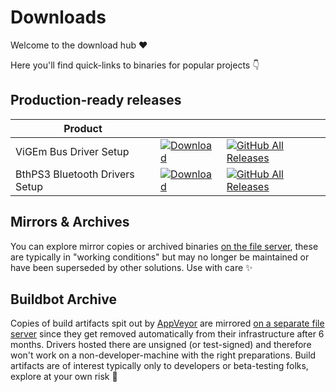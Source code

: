 # Downloads

Welcome to the download hub ❤️

Here you'll find quick-links to binaries for popular projects 👇

## Production-ready releases

| Product |  |  |
|---|---|---|
| ViGEm Bus Driver Setup | [![Download](https://img.shields.io/badge/Download-brightgreen)](https://github.com/ViGEm/ViGEmBus/releases) | [![GitHub All Releases](https://img.shields.io/github/downloads/ViGEm/ViGEmBus/total)](https://somsubhra.com/github-release-stats/?username=ViGEm&repository=ViGEmBus) |
| BthPS3 Bluetooth Drivers Setup | [![Download](https://img.shields.io/badge/Download-brightgreen)](https://github.com/ViGEm/BthPS3/releases) | [![GitHub All Releases](https://img.shields.io/github/downloads/ViGEm/BthPS3/total)](https://somsubhra.com/github-release-stats/?username=ViGEm&repository=BthPS3) |

## Mirrors & Archives

You can explore mirror copies or archived binaries [on the file server](https://downloads.vigem.org/), these are typically in "working conditions" but may no longer be maintained or have been superseded by other solutions. Use with care ✨

## Buildbot Archive

Copies of build artifacts spit out by [AppVeyor](https://www.appveyor.com/) are mirrored [on a separate file server](https://buildbot.vigem.org/) since they get removed automatically from their infrastructure after 6 months. Drivers hosted there are unsigned (or test-signed) and therefore won't work on a non-developer-machine with the right preparations. Build artifacts are of interest typically only to developers or beta-testing folks, explore at your own risk 🦋
